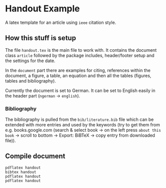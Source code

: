 # Handout Example

A latex template for an article using `ieee` citation style.

## How this stuff is setup

The file `handout.tex` is the main file to work with. It contains the document
class `article` followed by the package includes, header/footer setup and the
settings for the date.

In the `document` part there are examples for citing, references within the
document, a figure, a table, an equation and then all the tables (figures,
tables and bibliography).

Currently the document is set to German. It can be set to English easily in the
header part (`ngerman` -> `english`).

### Bibliography

The bibliography is pulled from the `bib/literature.bib` file which can be
extended with more entries and used by the keywords (try to get them from e.g.
books.google.com (search & select book -> on the left press `about this book`
-> scroll to bottom -> Export: BiBTeX -> copy entry from downloaded file)).

## Compile document

```
pdflatex handout
bibtex handout
pdflatex handout
pdflatex handout
```

